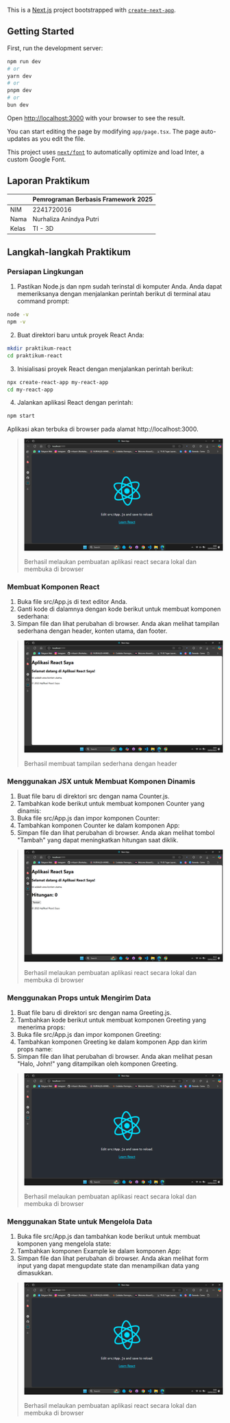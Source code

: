 This is a [Next.js](https://nextjs.org/) project bootstrapped with [`create-next-app`](https://github.com/vercel/next.js/tree/canary/packages/create-next-app).

## Getting Started

First, run the development server:

```bash
npm run dev
# or
yarn dev
# or
pnpm dev
# or
bun dev
```

Open [http://localhost:3000](http://localhost:3000) with your browser to see the result.

You can start editing the page by modifying `app/page.tsx`. The page auto-updates as you edit the file.

This project uses [`next/font`](https://nextjs.org/docs/basic-features/font-optimization) to automatically optimize and load Inter, a custom Google Font.

## Laporan Praktikum

|  | Pemrograman Berbasis Framework 2025 |
|--|--|
| NIM |  2241720016|
| Nama |  Nurhaliza Anindya Putri |
| Kelas | TI - 3D |


##  Langkah-langkah Praktikum 
### Persiapan Lingkungan

1. Pastikan Node.js dan npm sudah terinstal di komputer Anda. Anda dapat memeriksanya dengan menjalankan perintah berikut di terminal atau command prompt: 
```bash 
node -v
npm -v
```
2. Buat direktori baru untuk proyek React Anda: 
```bash 
mkdir praktikum-react
cd praktikum-react
```
3. Inisialisasi proyek React dengan menjalankan perintah berikut: 
```bash 
npx create-react-app my-react-app
cd my-react-app
```
4. Jalankan aplikasi React dengan perintah: 
```bash 
npm start
```
Aplikasi akan terbuka di browser pada alamat http://localhost:3000. 

> ![Screenshot](assets-report/01.png)
> 
> Berhasil melaukan pembuatan aplikasi react secara lokal dan membuka di browser

### Membuat Komponen React 
1. Buka file src/App.js di text editor Anda. 
2. Ganti kode di dalamnya dengan kode berikut untuk membuat komponen sederhana: 
3. Simpan file dan lihat perubahan di browser. Anda akan melihat tampilan sederhana dengan header, konten utama, dan footer. 

> ![Screenshot](assets-report/02.png)
> 
> Berhasil membuat tampilan sederhana dengan header

### Menggunakan JSX untuk Membuat Komponen Dinamis 
1. Buat file baru di direktori src dengan nama Counter.js. 
2. Tambahkan kode berikut untuk membuat komponen Counter yang dinamis: 
3. Buka file src/App.js dan impor komponen Counter: 
4. Tambahkan komponen Counter ke dalam komponen App: 
5. Simpan file dan lihat perubahan di browser. Anda akan melihat tombol "Tambah" yang dapat meningkatkan hitungan saat diklik. 

> ![Screenshot](assets-report/03.png)
> 
> Berhasil melaukan pembuatan aplikasi react secara lokal dan membuka di browser

### Menggunakan Props untuk Mengirim Data 
1. Buat file baru di direktori src dengan nama Greeting.js. 
2. Tambahkan kode berikut untuk membuat komponen Greeting yang menerima props: 
3. Buka file src/App.js dan impor komponen Greeting: 
4. Tambahkan komponen Greeting ke dalam komponen App dan kirim props name: 
5. Simpan file dan lihat perubahan di browser. Anda akan melihat pesan "Halo, John!" yang 
ditampilkan oleh komponen Greeting. 

> ![Screenshot](assets-report/01.png)
> 
> Berhasil melaukan pembuatan aplikasi react secara lokal dan membuka di browser

### Menggunakan State untuk Mengelola Data 
1. Buka file src/App.js dan tambahkan kode berikut untuk membuat komponen yang mengelola state: 
2. Tambahkan komponen Example ke dalam komponen App: 
3. Simpan file dan lihat perubahan di browser. Anda akan melihat form input yang dapat mengupdate state dan menampilkan data yang dimasukkan. 

> ![Screenshot](assets-report/01.png)
> 
> Berhasil melaukan pembuatan aplikasi react secara lokal dan membuka di browser

